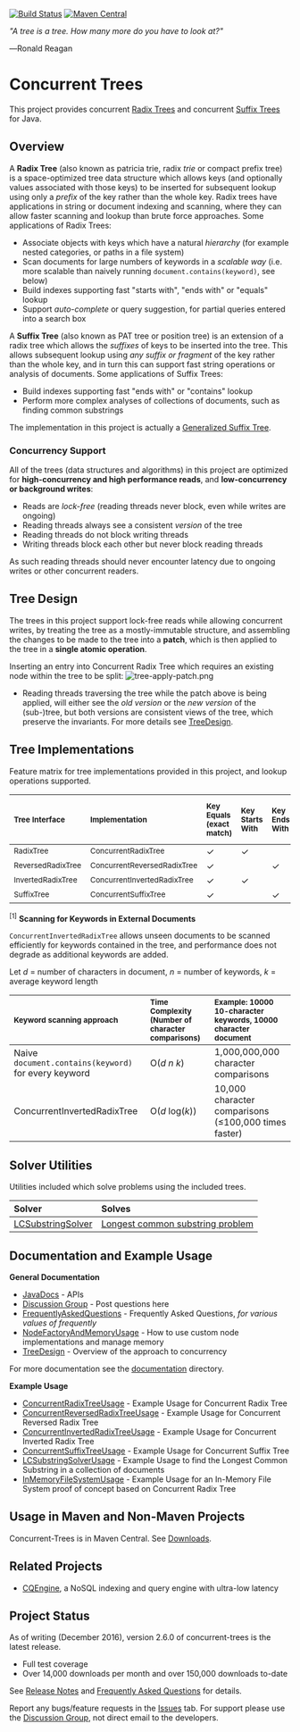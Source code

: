 [![Build Status](https://travis-ci.org/npgall/concurrent-trees.svg?branch=master)](https://travis-ci.org/npgall/concurrent-trees)
[![Maven Central](https://maven-badges.herokuapp.com/maven-central/com.googlecode.concurrent-trees/concurrent-trees/badge.svg)](http://search.maven.org/#search%7Cga%7C1%7Cg%3A%22com.googlecode.concurrent-trees%22%20AND%20a%3Aconcurrent-trees)


_"A tree is a tree. How many more do you have to look at?"_

―Ronald Reagan

# Concurrent Trees #

This project provides concurrent [Radix Trees](http://en.wikipedia.org/wiki/Radix_tree) and concurrent [Suffix Trees](http://en.wikipedia.org/wiki/Suffix_tree) for Java.



## Overview ##
A **Radix Tree** (also known as patricia trie, radix _trie_ or compact prefix tree) is a space-optimized tree data structure which allows keys (and optionally values associated with those keys) to be inserted for subsequent lookup using only a _prefix_ of the key rather than the whole key. Radix trees have applications in string or document indexing and scanning, where they can allow faster scanning and lookup than brute force approaches. Some applications of Radix Trees:
  * Associate objects with keys which have a natural _hierarchy_ (for example nested categories, or paths in a file system)
  * Scan documents for large numbers of keywords in a _scalable way_ (i.e. more scalable than naively running `document.contains(keyword)`, see below)
  * Build indexes supporting fast "starts with", "ends with" or "equals" lookup
  * Support _auto-complete_ or query suggestion, for partial queries entered into a search box

A **Suffix Tree** (also known as PAT tree or position tree) is an extension of a radix tree which allows the _suffixes_ of keys to be inserted into the tree. This allows subsequent lookup using _any suffix or fragment_ of the key rather than the whole key, and in turn this can support fast string operations or analysis of documents. Some applications of Suffix Trees:
  * Build indexes supporting fast "ends with" or "contains" lookup
  * Perform more complex analyses of collections of documents, such as finding common substrings
  
The implementation in this project is actually a [Generalized Suffix Tree](http://en.wikipedia.org/wiki/Generalized_suffix_tree).

### Concurrency Support ###
All of the trees (data structures and algorithms) in this project are optimized for **high-concurrency and high performance reads**, and **low-concurrency or background writes**:
  * Reads are _lock-free_ (reading threads never block, even while writes are ongoing)
  * Reading threads always see a consistent _version_ of the tree
  * Reading threads do not block writing threads
  * Writing threads block each other but never block reading threads

As such reading threads should never encounter latency due to ongoing writes or other concurrent readers.

## Tree Design ##

The trees in this project support lock-free reads while allowing concurrent writes, by treating the tree as a mostly-immutable structure, and assembling the changes to be made to the tree into a **patch**, which is then applied to the tree in a **single atomic operation**.

Inserting an entry into Concurrent Radix Tree which requires an existing node within the tree to be split:
![tree-apply-patch.png](documentation/images/tree-apply-patch.png)

  * Reading threads traversing the tree while the patch above is being applied, will either see the _old version_ or the _new version_ of the (sub-)tree, but both versions are consistent views of the tree, which preserve the invariants. For more details see [TreeDesign](documentation/TreeDesign.md).

## Tree Implementations ##
Feature matrix for tree implementations provided in this project, and lookup operations supported.


| <sub>**Tree Interface**</sub> | <sub>**Implementation**</sub> | <sub>**Key Equals (exact match)**</sub> | <sub>**Key Starts With**</sub> | <sub>**Key Ends With**</sub> | <sub>**Key Contains**</sub> | <sub>**Find Keywords In External Documents**</sub> <sup>[1]</sup> |
|:-------------------|:-------------------|:-----------------------------|:--------------------|:------------------|:-----------------|:-------------------------------------------------------|
|[<sub>RadixTree</sub>](http://htmlpreview.github.io/?http://raw.githubusercontent.com/npgall/concurrent-trees/master/documentation/javadoc/apidocs/com/googlecode/concurrenttrees/radix/RadixTree.html)|[<sub>ConcurrentRadixTree</sub>](http://htmlpreview.github.io/?http://raw.githubusercontent.com/npgall/concurrent-trees/master/documentation/javadoc/apidocs/com/googlecode/concurrenttrees/radix/ConcurrentRadixTree.html)|✓                             |✓                    |                   |                  |                                                        |
|[<sub>ReversedRadixTree</sub>](http://htmlpreview.github.io/?http://raw.githubusercontent.com/npgall/concurrent-trees/master/documentation/javadoc/apidocs/com/googlecode/concurrenttrees/radixreversed/ReversedRadixTree.html)|[<sub>ConcurrentReversedRadixTree</sub>](http://htmlpreview.github.io/?http://raw.githubusercontent.com/npgall/concurrent-trees/master/documentation/javadoc/apidocs/com/googlecode/concurrenttrees/radixreversed/ConcurrentReversedRadixTree.html)|✓                             |                     |✓                  |                  |                                                        |
|[<sub>InvertedRadixTree</sub>](http://htmlpreview.github.io/?http://raw.githubusercontent.com/npgall/concurrent-trees/master/documentation/javadoc/apidocs/com/googlecode/concurrenttrees/radixinverted/InvertedRadixTree.html)|[<sub>ConcurrentInvertedRadixTree</sub>](http://htmlpreview.github.io/?http://raw.githubusercontent.com/npgall/concurrent-trees/master/documentation/javadoc/apidocs/com/googlecode/concurrenttrees/radixinverted/ConcurrentInvertedRadixTree.html)|✓                             |✓                    |                   |                  |✓                                                       |
|[<sub>SuffixTree</sub>](http://htmlpreview.github.io/?http://raw.githubusercontent.com/npgall/concurrent-trees/master/documentation/javadoc/apidocs/com/googlecode/concurrenttrees/suffix/SuffixTree.html)|[<sub>ConcurrentSuffixTree</sub>](http://htmlpreview.github.io/?http://raw.githubusercontent.com/npgall/concurrent-trees/master/documentation/javadoc/apidocs/com/googlecode/concurrenttrees/suffix/ConcurrentSuffixTree.html)|✓                             |                     |✓                  |✓                 |                                                        |

<sup>[1]</sup> **Scanning for Keywords in External Documents**

`ConcurrentInvertedRadixTree` allows unseen documents to be scanned efficiently for keywords contained in the tree, and performance does not degrade as additional keywords are added.

Let _d_ = number of characters in document, _n_ = number of keywords, _k_ = average keyword length

| <sub>**Keyword scanning approach**</sub> | <sub>**Time Complexity (Number of character comparisons)**</sub> | <sub>**Example: 10000 10-character keywords, 10000 character document**</sub> |
|:------------------------------|:------------------------------------------------------|:------------------------------------------------------------------|
| Naive `document.contains(keyword)` for every keyword | O(_d_ _n_ _k_)                                        | 1,000,000,000 character comparisons |
| ConcurrentInvertedRadixTree   | O(_d_ log(_k_))                                       | 10,000 character comparisons (≤100,000 times faster) |

## Solver Utilities ##

Utilities included which solve problems using the included trees.

| **Solver** | **Solves** |
|:-----------|:-----------|
|[LCSubstringSolver](http://htmlpreview.github.io/?http://raw.githubusercontent.com/npgall/concurrent-trees/master/documentation/javadoc/apidocs/com/googlecode/concurrenttrees/solver/LCSubstringSolver.html)|[Longest common substring problem](http://en.wikipedia.org/wiki/Longest_common_substring_problem)|

## Documentation and Example Usage ##

**General Documentation**

  * [JavaDocs](http://htmlpreview.github.io/?http://raw.githubusercontent.com/npgall/concurrent-trees/master/documentation/javadoc/apidocs/index.html) - APIs
  * [Discussion Group](http://groups.google.com/group/concurrent-trees-discuss) - Post questions here
  * [FrequentlyAskedQuestions](documentation/FrequentlyAskedQuestions.md) - Frequently Asked Questions, _for various values of frequently_
  * [NodeFactoryAndMemoryUsage](documentation/NodeFactoryAndMemoryUsage.md) - How to use custom node implementations and manage memory
  * [TreeDesign](documentation/TreeDesign.md) - Overview of the approach to concurrency

For more documentation see the [documentation](documentation) directory.

**Example Usage**

  * [ConcurrentRadixTreeUsage](documentation/ConcurrentRadixTreeUsage.md) - Example Usage for Concurrent Radix Tree
  * [ConcurrentReversedRadixTreeUsage](documentation/ConcurrentReversedRadixTreeUsage.md) - Example Usage for Concurrent Reversed Radix Tree
  * [ConcurrentInvertedRadixTreeUsage](documentation/ConcurrentInvertedRadixTreeUsage.md) - Example Usage for Concurrent Inverted Radix Tree
  * [ConcurrentSuffixTreeUsage](documentation/ConcurrentSuffixTreeUsage.md) - Example Usage for Concurrent Suffix Tree
  * [LCSubstringSolverUsage](documentation/LCSubstringSolverUsage.md) - Example Usage to find the Longest Common Substring in a collection of documents
  * [InMemoryFileSystemUsage](documentation/InMemoryFileSystemUsage.md) - Example Usage for an In-Memory File System proof of concept based on Concurrent Radix Tree

## Usage in Maven and Non-Maven Projects ##

Concurrent-Trees is in Maven Central. See [Downloads](documentation/Downloads.md).

## Related Projects ##

  * [CQEngine](http://github.com/npgall/cqengine/), a NoSQL indexing and query engine with ultra-low latency


## Project Status ##

As of writing (December 2016), version 2.6.0 of concurrent-trees is the latest release.
  * Full test coverage
  * Over 14,000 downloads per month and over 150,000 downloads to-date

See [Release Notes](documentation/ReleaseNotes.md) and [Frequently Asked Questions](documentation/FrequentlyAskedQuestions.md) for details.

Report any bugs/feature requests in the [Issues](http://github.com/npgall/concurrent-trees/issues) tab.
For support please use the [Discussion Group](http://groups.google.com/forum/?fromgroups#!forum/concurrent-trees-discuss), not direct email to the developers.
